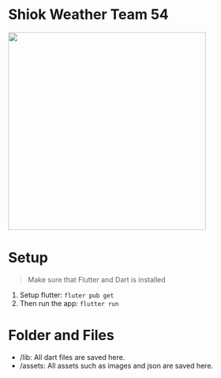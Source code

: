 # Shiok Weather Team 54 

<img src="https://github.com/user-attachments/assets/8fdfc9ba-fb04-4042-a265-dc3d597d6551" width="400">

# Setup
>Make sure that Flutter and Dart is installed
1. Setup flutter: ```fluter pub get```
2. Then run the app: ```flutter run```

# Folder and Files
- /lib: All dart files are saved here.
- /assets: All assets such as images and json are saved here.
